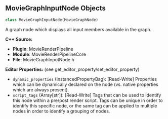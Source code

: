 ## MovieGraphInputNode Objects

```python
class MovieGraphInputNode(MovieGraphNode)
```

A graph node which displays all input members available in the graph.

**C++ Source:**

- **Plugin**: MovieRenderPipeline
- **Module**: MovieRenderPipelineCore
- **File**: MovieGraphInputNode.h

**Editor Properties:** (see get_editor_property/set_editor_property)

- ``dynamic_properties`` (InstancedPropertyBag):  [Read-Write] Properties which can be dynamically declared on the node (vs. native properties which are always present).
- ``script_tags`` (Array[str]):  [Read-Write] Tags that can be used to identify this node within a pre/post render script. Tags can be unique in order to identify this specific node,
  or the same tag can be applied to multiple nodes in order to identify a grouping of nodes.

<a id="unreal.MovieGraphLinearTimeStep"></a>